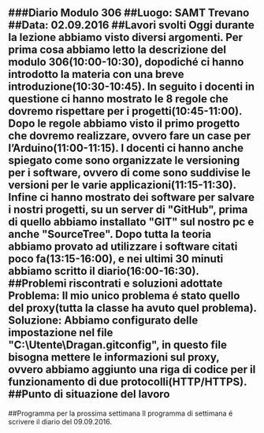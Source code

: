###Diario Modulo 306
##Luogo: SAMT Trevano
##Data: 02.09.2016
##Lavori svolti
Oggi durante la lezione abbiamo visto diversi argomenti. Per prima cosa abbiamo letto la descrizione del modulo 306(10:00-10:30), dopodiché ci hanno introdotto la materia con una breve introduzione(10:30-10:45). In seguito i docenti in questione ci hanno mostrato le 8 regole che dovremo rispettare per i progetti(10:45-11:00). Dopo le regole abbiamo visto il primo progetto che dovremo realizzare, ovvero fare un case per l’Arduino(11:00-11:15). I docenti ci hanno anche spiegato come sono organizzate le versioning per i software, ovvero di come sono suddivise le versioni per le varie applicazioni(11:15-11:30). Infine ci hanno mostrato dei software per salvare i nostri progetti, su un server di "GitHub", prima di quello abbiamo installato "GIT" sul nostro pc e anche "SourceTree". Dopo tutta la teoria abbiamo provato ad utilizzare i software citati poco fa(13:15-16:00), e nei ultimi 30 minuti abbiamo scritto il diario(16:00-16:30).
##Problemi riscontrati e soluzioni adottate
Problema: Il mio unico problema é stato quello del proxy(tutta la classe ha avuto quel problema).
Soluzione: Abbiamo configurato delle impostazione nel file "C:\Utente\Dragan\.gitconfig", in questo file bisogna mettere le informazioni sul proxy, ovvero abbiamo aggiunto una riga di codice per il funzionamento di due protocolli(HTTP/HTTPS). 
##Punto di situazione del lavoro
-
##Programma per la prossima settimana
Il programma di settimana é scrivere il diario del 09.09.2016.